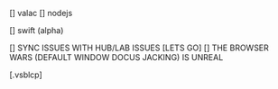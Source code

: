 [] valac
[] nodejs







[] swift (alpha)

[] SYNC ISSUES WITH HUB/LAB ISSUES [LETS GO]
[] THE BROWSER WARS (DEFAULT WINDOW DOCUS JACKING) IS UNREAL

[.vsblcp]
